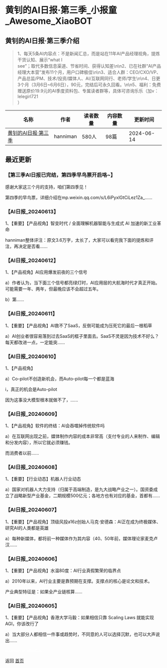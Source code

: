 # 黄钊的AI日报·第三季_小报童_Awesome_XiaoBOT

## 黄钊的AI日报·第三季介绍
> 1、每天5条AI内容点：不是新闻汇总，而是站在11年AI产品经理视角，提炼干货认知、展示“what I  
see”；取代多数信息渠道、节省时间、获得认知差\n\n2、已在社群“AI产品经理大本营”发布11个月，用户口碑极佳\n\n3、适合人群：CEO/CXO/VP、产品总监/PM、技术/投资/媒体人、AI/互联网同行、老师/学生\n\n4、日更3个月（3月6日~6月6日），90元，完结后可永久回看。\n\n5、福利：免费赠送原价19.9元的AI季度资料包、专属读者群等，具体可咨询乐乐（加v：lelegirl721  
）  
  


|名称|作者|读者数量|内容数量|更新时间|
|---|---|---|---|---|
|[黄钊的AI日报·第三季](https://xiaobot.net/p/ai03?refer=0b133df9-27dc-423b-8101-639049001c13)|hanniman|580人|98篇|2024-06-14|

## 最近更新
### 【第三季AI日报已完结，第四季早鸟票开启咯~】

感谢大家这三个月的支持，咱们第四季见！



第四季的早鸟票，详细介绍在mp.weixin.qq.com/s/L6iPyxlGtCiLez1Za_......

### 【AI日报_20240613】

1、【重要】【产品视角】智变时代 / 全面理解机器智能与生成式 AI 加速的新工业革命

hanniman整体评注：原文3.6万字，太长了，大家可以看完我下面的提炼和评注，再决定是否看......

### 【AI日报_20240612】

1、【产品视角】AI应用爆发前夜的三个信号

a）作者认为，当下面三个信号都亮绿灯时，AI应用层的大航海时代才真正开始。可能需要一年、两年，但最晚应该不会超过五年。

b）第......

### 【AI日报_20240611】

1、【重要】【产品视角】AI救不了SaaS，反倒可能成为压死它的最后一根稻草

a）AI创业者很容易落到过去SaaS的框子里面去。SaaS不灵是因为技术不好么？每天都改进一点，一定能突......

### 【AI日报_20240610】

1、【产品视角】

a）Co-pilot不创造新机会，而Auto-pilot每一个都是蓝海

i，真正的机会是Auto-pilot

因为这事没大模型根本就做不了，......

### 【AI日报_20240609】

1、【产品视角】软件的终结：AI会吞噬掉传统软件吗

a）在互联网出现之前，媒体制作内容的成本非常高（支付专业的人来制作、编辑和分发内容），所以它就必须赚钱。

而消费者以前......

### 【AI日报_20240608】

1、【重要】【行业动态】机器人行业动态

a）国家对机器人大力支持（归属于高端制造，是九大战略产业之一）。国资委成立了战略新型产业基金，二期规模500亿元；各地方也有对应的基金，首都有......

### 【AI日报_20240607】

1、【重要】【产品视角】顶级风投a16z创始人马克·安德森：AI正在成为终极媒体、研究AI的人类都是英雄

a）每种新媒体，都将前一种媒体作为其内容（40、50年前，媒体理论家麦克卢汉......

### 【AI日报_20240606】

1、【重要】【产品视角】水温80度：AI行业真假繁荣的临界点

a）2010年以来，AI行业主要是靠预期在支撑。支撑点的核心是论文和技术。

产业典型特征是：如果全产业链核算......

### 【AI日报_20240605】

1、【重要】【产品视角】香港大学马毅：如果相信只靠 Scaling Laws 就能实现 AGI，你该改行了

a）当大部分人都相信一件事或趋势时，不同意的人可以选择沉默，也可以大声说出......


<a href="https://github.com/Reno9527/awesome-xiaobot" style="color: white; text-decoration: none;">awesome-xiaobot</a>

返回 [首页](../README.md)
